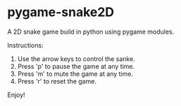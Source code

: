 # pygame-snake2D

A 2D snake game build in python using pygame modules.

Instructions:

1. Use the arrow keys to control the sanke.
2. Press 'p' to pause the game at any time.
3. Press 'm' to mute the game at any time.
4. Press 'r' to reset the game.

Enjoy!
